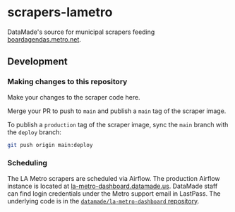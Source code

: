 scrapers-lametro
=====================

DataMade's source for municipal scrapers feeding [boardagendas.metro.net](https://boardagendas.metro.net).

## Development

### Making changes to this repository

Make your changes to the scraper code here.

Merge your PR to push to `main` and publish a `main` tag of the scraper image.

To publish a `production` tag of the scraper image, sync the `main` branch with the
`deploy` branch:

```bash
git push origin main:deploy
```

### Scheduling

The LA Metro scrapers are scheduled via Airflow. The production Airflow instance
is located at [la-metro-dashboard.datamade.us](https://la-metro-dashboard.datamade.us/).
DataMade staff can find login credentials under the Metro support email in
LastPass. The underlying code is in the [`datamade/la-metro-dashboard` repository](https://github.com/datamade/la-metro-dashboard).
